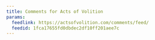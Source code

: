 ```yaml
---
title: Comments for Acts of Volition
params:
  feedlink: https://actsofvolition.com/comments/feed/
  feedid: 1fca17655fd0dbdec2df10ff201aee7c
---
```

